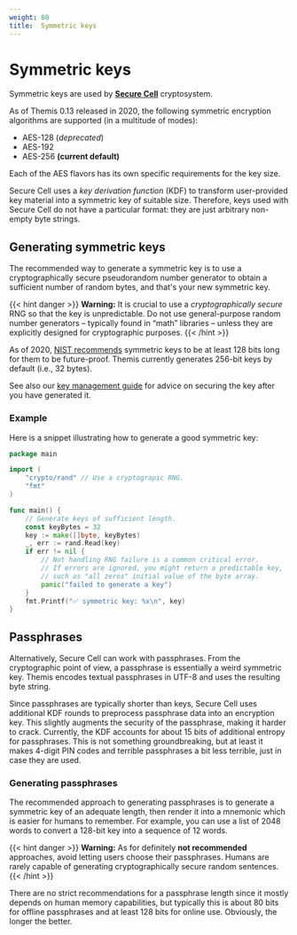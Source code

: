 ```yaml
---
weight: 80
title:  Symmetric keys
---
```


# Symmetric keys

Symmetric keys are used by [**Secure Cell**](../secure-cell/) cryptosystem.

As of Themis 0.13 released in 2020,
the following symmetric encryption algorithms are supported
(in a multitude of modes):

  - AES-128 (_deprecated_)
  - AES-192
  - AES-256 **(current default)**

Each of the AES flavors has its own specific requirements for the key size.

Secure Cell uses a _key derivation function_ (KDF)
to transform user-provided key material into a symmetric key of suitable size.
Therefore, keys used with Secure Cell do not have a particular format:
they are just arbitrary non-empty byte strings.

## Generating symmetric keys

The recommended way to generate a symmetric key is to use a cryptographically secure pseudorandom number generator
to obtain a sufficient number of random bytes, and that's your new symmetric key.

{{< hint danger >}}
**Warning:**
It is crucial to use a *cryptographically secure* RNG so that the key is unpredictable.
Do not use general-purpose random number generators – typically found in “math” libraries –
unless they are explicitly designed for cryptographic purposes.
{{< /hint >}}

As of 2020,
[NIST recommends](https://www.keylength.com/en/4/)
symmetric keys to be at least 128 bits long for them to be future-proof.
Themis currently generates 256-bit keys by default (i.e., 32 bytes).

See also our [key management guide](/themis/crypto-theory/key-management/)
for advice on securing the key after you have generated it.

### Example

Here is a snippet illustrating how to generate a good symmetric key:

```go
package main

import (
	"crypto/rand" // Use a cryptograpic RNG.
	"fmt"
)

func main() {
	// Generate keys of sufficient length.
	const keyBytes = 32
	key := make([]byte, keyBytes)
	_, err := rand.Read(key)
	if err != nil {
		// Not handling RNG failure is a common critical error.
		// If errors are ignored, you might return a predictable key,
		// such as "all zeros" initial value of the byte array.
		panic("failed to generate a key")
	}
	fmt.Printf("✅ symmetric key: %x\n", key)
}
```

## Passphrases

Alternatively, Secure Cell can work with passphrases.
From the cryptographic point of view, a passphrase is essentially a weird symmetric key.
Themis encodes textual passphrases in UTF-8 and uses the resulting byte string.

Since passphrases are typically shorter than keys,
Secure Cell uses additional KDF rounds to preprocess passphrase data into an encryption key.
This slightly augments the security of the passphrase, making it harder to crack.
Currently, the KDF accounts for about 15 bits of additional entropy for passphrases.
This is not something groundbreaking, but at least it makes 4-digit PIN codes
and terrible passphrases a bit less terrible, just in case they are used.

### Generating passphrases

The recommended approach to generating passphrases is to generate a symmetric key of an adequate length,
then render it into a mnemonic which is easier for humans to remember.
For example, you can use a list of 2048 words to convert a 128-bit key into a sequence of 12 words.

{{< hint danger >}}
**Warning:**
As for definitely **not recommended** approaches, avoid letting users choose their passphrases.
Humans are rarely capable of generating cryptographically secure random sentences.
{{< /hint >}}

There are no strict recommendations for a passphrase length since it mostly depends on human memory capabilities,
but typically this is about 80 bits for offline passphrases and at least 128 bits for online use.
Obviously, the longer the better.
